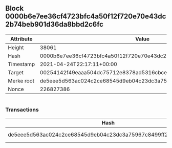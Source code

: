 ## Block 0000b6e7ee36cf4723bfc4a50f12f720e70e43dc2b74beb901d36da8bbd2c6fc

Attribute | Value
--- | ---
Height | 38061
Hash | 0000b6e7ee36cf4723bfc4a50f12f720e70e43dc2b74beb901d36da8bbd2c6fc
Timestamp | 2021-04-24T22:17:11+00:00
Target | 00254142f49eaaa504dc75712e8378ad5316cbcead634704b3734b6271167cc4
Merke root | de5eee5d563ac024c2ce68545d9eb04c23dc3a75967c8499ff2a93f42188cdd2
Nonce | 226827386

```

```

### Transactions

Hash | Amount
--- | ---
[de5eee5d563ac024c2ce68545d9eb04c23dc3a75967c8499ff2a93f42188cdd2](de5eee5d563ac024c2ce68545d9eb04c23dc3a75967c8499ff2a93f42188cdd2.md) | 10.00000000 SKEPTI 
